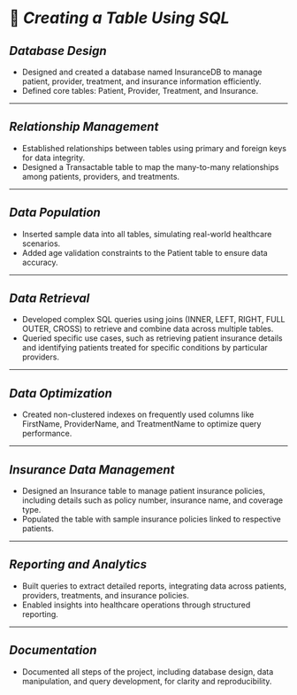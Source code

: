 # 🌟 *Creating a Table Using SQL*

## *Database Design*
- Designed and created a database named InsuranceDB to manage patient, provider, treatment, and insurance information efficiently.
- Defined core tables: Patient, Provider, Treatment, and Insurance.

---

## *Relationship Management*
- Established relationships between tables using primary and foreign keys for data integrity.
- Designed a Transactable table to map the many-to-many relationships among patients, providers, and treatments.

---

## *Data Population*
- Inserted sample data into all tables, simulating real-world healthcare scenarios.
- Added age validation constraints to the Patient table to ensure data accuracy.

---

## *Data Retrieval*
- Developed complex SQL queries using joins (INNER, LEFT, RIGHT, FULL OUTER, CROSS) to retrieve and combine data across multiple tables.
- Queried specific use cases, such as retrieving patient insurance details and identifying patients treated for specific conditions by particular providers.

---

## *Data Optimization*
- Created non-clustered indexes on frequently used columns like FirstName, ProviderName, and TreatmentName to optimize query performance.

---

## *Insurance Data Management*
- Designed an Insurance table to manage patient insurance policies, including details such as policy number, insurance name, and coverage type.
- Populated the table with sample insurance policies linked to respective patients.

---

## *Reporting and Analytics*
- Built queries to extract detailed reports, integrating data across patients, providers, treatments, and insurance policies.
- Enabled insights into healthcare operations through structured reporting.

---

## *Documentation*
- Documented all steps of the project, including database design, data manipulation, and query development, for clarity and reproducibility.
